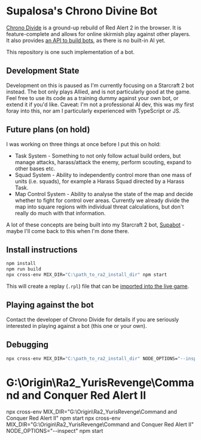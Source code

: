# Supalosa's Chrono Divine Bot

[Chrono Divide](https://chronodivide.com/) is a ground-up rebuild of Red Alert 2 in the browser. It is feature-complete and allows for online skirmish play against other players.
It also provides [an API to build bots](https://discord.com/channels/771701199812558848/842700851520339988), as there is no built-in AI yet.

This repository is one such implementation of a bot.

## Development State

Development on this is paused as I'm currently focusing on a Starcraft 2 bot instead.
The bot only plays Allied, and is not particularly good at the game. Feel free to use its code as a training dummy against your own bot, or extend it if you'd like. Caveat: I'm not a professional AI dev, this was my first foray into this, nor am I particularly experienced with TypeScript or JS.

## Future plans (on hold)

I was working on three things at once before I put this on hold:

-   Task System - Something to not only follow actual build orders, but manage attacks, harass/attack the enemy, perform scouting, expand to other bases etc.
-   Squad System - Ability to independently control more than one mass of units (i.e. squads), for example a Harass Squad directed by a Harass Task.
-   Map Control System - Ability to analyse the state of the map and decide whether to fight for control over areas. Currently we already divide the map into square regions with individual threat calculations, but don't really do much with that information.

A lot of these concepts are being built into my Starcraft 2 bot, [Supabot](https://github.com/Supalosa/supabot) - maybe I'll come back to this when I'm done there.

## Install instructions

```sh
npm install
npm run build
npx cross-env MIX_DIR="C:\path_to_ra2_install_dir" npm start
```

This will create a replay (`.rpl`) file that can be [imported into the live game](https://game.chronodivide.com/).

## Playing against the bot

Contact the developer of Chrono Divide for details if you are seriously interested in playing against a bot (this one or your own).

## Debugging

```sh
npx cross-env MIX_DIR="C:\path_to_ra2_install_dir" NODE_OPTIONS="--inspect" npm start
```

# G:\Origin\Ra2_YurisRevenge\Command and Conquer Red Alert II

npx cross-env MIX_DIR="G:\Origin\Ra2_YurisRevenge\Command and Conquer Red Alert II" npm start
npx cross-env MIX_DIR="G:\Origin\Ra2_YurisRevenge\Command and Conquer Red Alert II" NODE_OPTIONS="--inspect" npm start
